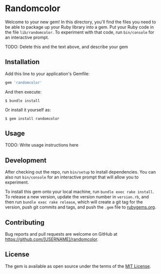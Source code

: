 # Randomcolor

Welcome to your new gem! In this directory, you'll find the files you need to be able to package up your Ruby library into a gem. Put your Ruby code in the file `lib/randomcolor`. To experiment with that code, run `bin/console` for an interactive prompt.

TODO: Delete this and the text above, and describe your gem

## Installation

Add this line to your application's Gemfile:

```ruby
gem 'randomcolor'
```

And then execute:

    $ bundle install

Or install it yourself as:

    $ gem install randomcolor

## Usage

TODO: Write usage instructions here

## Development

After checking out the repo, run `bin/setup` to install dependencies. You can also run `bin/console` for an interactive prompt that will allow you to experiment.

To install this gem onto your local machine, run `bundle exec rake install`. To release a new version, update the version number in `version.rb`, and then run `bundle exec rake release`, which will create a git tag for the version, push git commits and tags, and push the `.gem` file to [rubygems.org](https://rubygems.org).

## Contributing

Bug reports and pull requests are welcome on GitHub at https://github.com/[USERNAME]/randomcolor.


## License

The gem is available as open source under the terms of the [MIT License](https://opensource.org/licenses/MIT).
